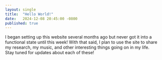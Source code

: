 ```yaml
---
layout: single
title:  "Hello World!"
date:   2024-12-08 20:45:00 -0800
published: true
---
```

I began setting up this website several months ago but never got it into a functional state until this week!
With that said, I plan to use the site to share my research, my music, and other interesting things going on
in my life. Stay tuned for updates about each of these!
